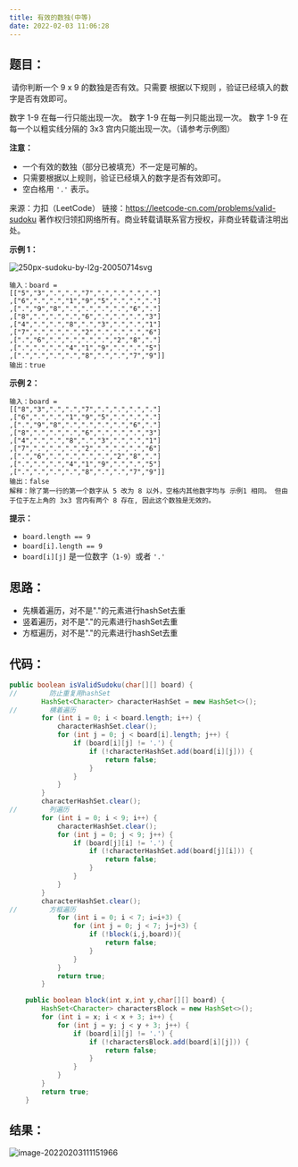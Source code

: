 ```yaml
---
title: 有效的数独(中等)
date: 2022-02-03 11:06:28
---
```


## 题目：

​	请你判断一个 9 x 9 的数独是否有效。只需要 根据以下规则 ，验证已经填入的数字是否有效即可。

数字 1-9 在每一行只能出现一次。
数字 1-9 在每一列只能出现一次。
数字 1-9 在每一个以粗实线分隔的 3x3 宫内只能出现一次。（请参考示例图）

**注意：**

- 一个有效的数独（部分已被填充）不一定是可解的。
- 只需要根据以上规则，验证已经填入的数字是否有效即可。
- 空白格用 `'.'` 表示。



来源：力扣（LeetCode）
链接：https://leetcode-cn.com/problems/valid-sudoku
著作权归领扣网络所有。商业转载请联系官方授权，非商业转载请注明出处。

<!--more-->

**示例 1：**

![250px-sudoku-by-l2g-20050714svg](https://gitee.com/misteryliu/typora/raw/master/image/250px-sudoku-by-l2g-20050714svg-20220203111238993.png)

```
输入：board = 
[["5","3",".",".","7",".",".",".","."]
,["6",".",".","1","9","5",".",".","."]
,[".","9","8",".",".",".",".","6","."]
,["8",".",".",".","6",".",".",".","3"]
,["4",".",".","8",".","3",".",".","1"]
,["7",".",".",".","2",".",".",".","6"]
,[".","6",".",".",".",".","2","8","."]
,[".",".",".","4","1","9",".",".","5"]
,[".",".",".",".","8",".",".","7","9"]]
输出：true
```

**示例 2：**

```
输入：board = 
[["8","3",".",".","7",".",".",".","."]
,["6",".",".","1","9","5",".",".","."]
,[".","9","8",".",".",".",".","6","."]
,["8",".",".",".","6",".",".",".","3"]
,["4",".",".","8",".","3",".",".","1"]
,["7",".",".",".","2",".",".",".","6"]
,[".","6",".",".",".",".","2","8","."]
,[".",".",".","4","1","9",".",".","5"]
,[".",".",".",".","8",".",".","7","9"]]
输出：false
解释：除了第一行的第一个数字从 5 改为 8 以外，空格内其他数字均与 示例1 相同。 但由于位于左上角的 3x3 宫内有两个 8 存在, 因此这个数独是无效的。
```

**提示：**

- `board.length == 9`
- `board[i].length == 9`
- `board[i][j]` 是一位数字（`1-9`）或者 `'.'`

## 思路：

- 先横着遍历，对不是"."的元素进行hashSet去重
- 竖着遍历，对不是"."的元素进行hashSet去重
- 方框遍历，对不是"."的元素进行hashSet去重

## 代码：

```java
public boolean isValidSudoku(char[][] board) {
//        防止重复用hashSet
        HashSet<Character> characterHashSet = new HashSet<>();
//        横着遍历
        for (int i = 0; i < board.length; i++) {
            characterHashSet.clear();
            for (int j = 0; j < board[i].length; j++) {
                if (board[i][j] != '.') {
                    if (!characterHashSet.add(board[i][j])) {
                        return false;
                    }
                }
            }
        }
        characterHashSet.clear();
//        列遍历
        for (int i = 0; i < 9; i++) {
            characterHashSet.clear();
            for (int j = 0; j < 9; j++) {
                if (board[j][i] != '.') {
                    if (!characterHashSet.add(board[j][i])) {
                        return false;
                    }
                }
            }
        }
        characterHashSet.clear();
//        方框遍历
            for (int i = 0; i < 7; i=i+3) {
                for (int j = 0; j < 7; j=j+3) {
                    if (!block(i,j,board)){
                        return false;
                    }
                }
            }
            return true;
        }

    public boolean block(int x,int y,char[][] board) {
        HashSet<Character> charactersBlock = new HashSet<>();
        for (int i = x; i < x + 3; i++) {
            for (int j = y; j < y + 3; j++) {
                if (board[i][j] != '.') {
                    if (!charactersBlock.add(board[i][j])) {
                        return false;
                    }
                }
            }
        }
        return true;
    }
```

## 结果：

![image-20220203111151966](https://gitee.com/misteryliu/typora/raw/master/image/image-20220203111151966.png)